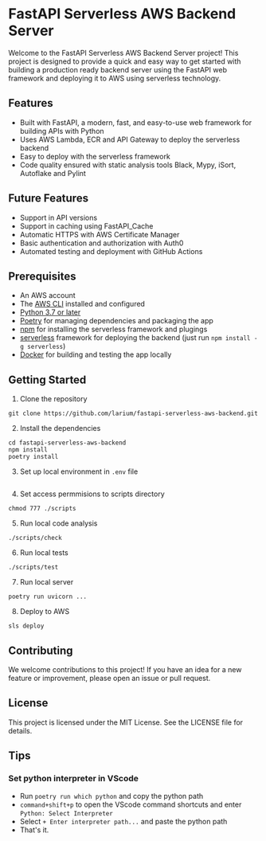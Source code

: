 # FastAPI Serverless AWS Backend Server
Welcome to the FastAPI Serverless AWS Backend Server project! This project is designed to provide a quick and easy way to get started with building a production ready backend server using the FastAPI web framework and deploying it to AWS using serverless technology.

## Features
- Built with FastAPI, a modern, fast, and easy-to-use web framework for building APIs with Python
- Uses AWS Lambda, ECR and API Gateway to deploy the serverless backend
- Easy to deploy with the serverless framework
- Code quality ensured with static analysis tools Black, Mypy, iSort, Autoflake and Pylint

## Future Features
- Support in API versions
- Support in caching using FastAPI_Cache
- Automatic HTTPS with AWS Certificate Manager
- Basic authentication and authorization with Auth0
- Automated testing and deployment with GitHub Actions

## Prerequisites
- An AWS account
- The [AWS CLI](https://aws.amazon.com/cli/) installed and configured
- [Python 3.7 or later](https://www.python.org/downloads/)
- [Poetry](https://python-poetry.org/) for managing dependencies and packaging the app
- [npm](https://www.npmjs.com/) for installing the serverless framework and plugings
- [serverless](https://www.serverless.com/) framework for deploying the backend (just run `npm install -g serverless`)
- [Docker](https://www.docker.com/) for building and testing the app locally

## Getting Started
1. Clone the repository
```
git clone https://github.com/larium/fastapi-serverless-aws-backend.git
```

2. Install the dependencies
```
cd fastapi-serverless-aws-backend
npm install
poetry install
```

3. Set up local environment in `.env` file
```

```

4. Set access permmisions to scripts directory
```
chmod 777 ./scripts
```

5. Run local code analysis
```
./scripts/check
```

6. Run local tests
```
./scripts/test
```

7. Run local server
```
poetry run uvicorn ...
```

8. Deploy to AWS
```
sls deploy
```

## Contributing
We welcome contributions to this project! If you have an idea for a new feature or improvement, please open an issue or pull request.

## License
This project is licensed under the MIT License. See the LICENSE file for details.

## Tips
### Set python interpreter in VScode
- Run `poetry run which python` and copy the python path
- `command+shift+p` to open the VScode command shortcuts and enter `Python: Select Interpreter`
- Select `+ Enter interpreter path...` and paste the python path
- That's it.
